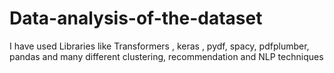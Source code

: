 # Data-analysis-of-the-dataset
I have used Libraries like Transformers , keras , pydf, spacy, pdfplumber, pandas and many different clustering, recommendation and NLP techniques
